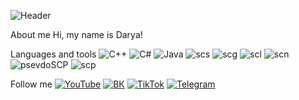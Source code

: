 ![Header](https://github.com/Taramin/Taramin/blob/main/assets/Wolf_610.JPG)

About me
Hi, my name is Darya!

Languages and tools
![C++](https://img.shields.io/badge/-C++-085371?style=for-the-badge&logo=C%2b%2b&logoColor=756389)
![C#](https://img.shields.io/badge/-C%23-085371?style=for-the-badge&logo=C%23&logoColor=756389)
![Java](https://img.shields.io/badge/-Java-085371?style=for-the-badge&logo=java&logoColor=181818)
![scs](https://img.shields.io/badge/-scs-085371?style=for-the-badge&logo=scs&logoColor=723561)
![scg](https://img.shields.io/badge/-scg-085371?style=for-the-badge&logo=scg&logoColor=756389)
![scl](https://img.shields.io/badge/-scl-085371?style=for-the-badge&logo=scl&logoColor=756389)
![scn](https://img.shields.io/badge/-scn-085371?style=for-the-badge&logo=scn&logoColor=756389)
![psevdoSCP](https://img.shields.io/badge/-psevdoSCP-085371?style=for-the-badge&logo=psevdoSCP&logoColor=756389)
![scp](https://img.shields.io/badge/-scp-085371?style=for-the-badge&logo=scp&logoColor=756389)

Follow me
[![YouTube](https://img.shields.io/badge/-YouTube-085371?style=for-the-badge&logo=YouTube&logoColor=756389)](https://www.youtube.com/channel/UCAOtE1V7Ots4DjM8JLlrYgg)
[![ВК](https://img.shields.io/badge/-ВК-085371?style=for-the-badge&logo=ВК&logoColor=756389)](https://vk.com/tara2001)
[![TikTok](https://img.shields.io/badge/-TikTok-085371?style=for-the-badge&logo=TikTok&logoColor=756389)](https://www.tiktok.com/@dtaramin?lang=ru)
[![Telegram](https://img.shields.io/badge/-Telegram-085371?style=for-the-badge&logo=Telegram&logoColor=756389)](https://web.telegram.org/#/im?p=@dtaramin)

